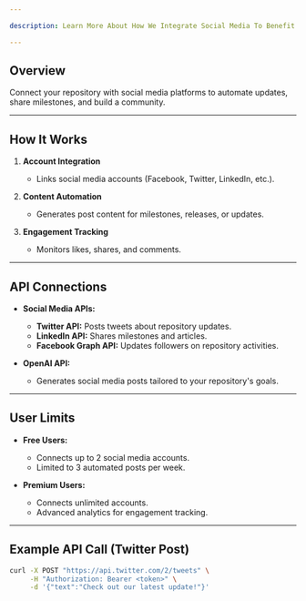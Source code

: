 ```yaml
---

description: Learn More About How We Integrate Social Media To Benefit Your Projects

---
```

## Overview
Connect your repository with social media platforms to automate updates, share milestones, and build a community.

---

## How It Works
1. **Account Integration**
   - Links social media accounts (Facebook, Twitter, LinkedIn, etc.).

2. **Content Automation**
   - Generates post content for milestones, releases, or updates.

3. **Engagement Tracking**
   - Monitors likes, shares, and comments.

---

## API Connections
- **Social Media APIs:**
  - **Twitter API:** Posts tweets about repository updates.
  - **LinkedIn API:** Shares milestones and articles.
  - **Facebook Graph API:** Updates followers on repository activities.

- **OpenAI API:**
  - Generates social media posts tailored to your repository's goals.

---

## User Limits
- **Free Users:**
  - Connects up to 2 social media accounts.
  - Limited to 3 automated posts per week.

- **Premium Users:**
  - Connects unlimited accounts.
  - Advanced analytics for engagement tracking.

---

## Example API Call (Twitter Post)
```bash
curl -X POST "https://api.twitter.com/2/tweets" \
     -H "Authorization: Bearer <token>" \
     -d '{"text":"Check out our latest update!"}'
